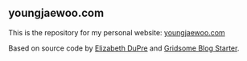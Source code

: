 ## youngjaewoo.com

This is the repository for my personal website: [youngjaewoo.com](youngjaewoo.github.io)

Based on source code by [Elizabeth DuPre](https://github.com/emdupre/emdupre.github.io) and [Gridsome Blog Starter](https://github.com/gridsome/gridsome-starter-blog).
